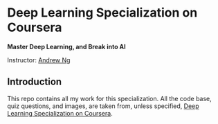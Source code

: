 # Deep Learning Specialization on Coursera

**Master Deep Learning, and Break into AI**

Instructor: [Andrew Ng](http://www.andrewng.org/)

## Introduction

This repo contains all my work for this specialization. All the code base, quiz questions, and images, are taken from, unless specified, [Deep Learning Specialization on Coursera](https://www.coursera.org/specializations/deep-learning).
